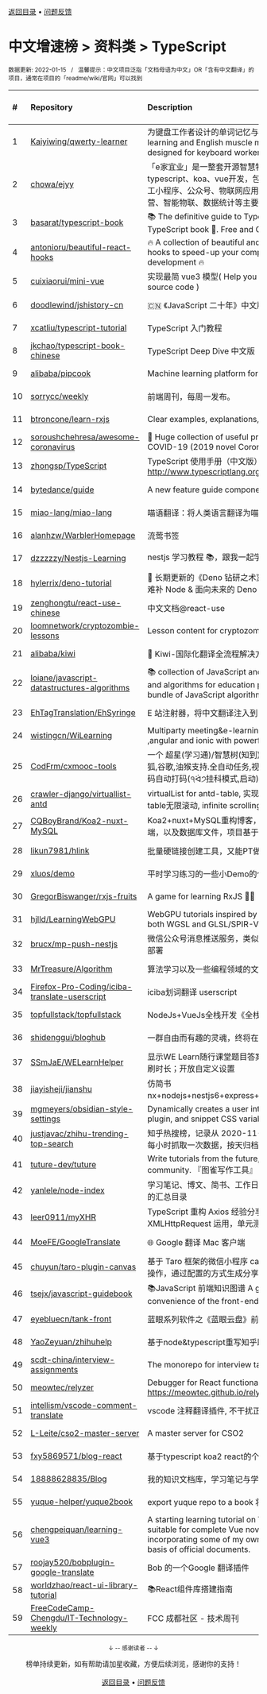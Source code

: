<a href="https://github.com/GrowingGit/GitHub-Chinese-Top-Charts#github中文排行榜">返回目录</a> • <a href="/content/docs/feedback.md">问题反馈</a>

# 中文增速榜 > 资料类 > TypeScript
<sub>数据更新: 2022-01-15&nbsp;&nbsp;&nbsp;/&nbsp;&nbsp;&nbsp;温馨提示：中文项目泛指「文档母语为中文」OR「含有中文翻译」的项目，通常在项目的「readme/wiki/官网」可以找到</sub>

|#|Repository|Description|Stars|Average daily growth|Updated|
|:-|:-|:-|:-|:-|:-|
|1|[Kaiyiwing/qwerty-learner](https://github.com/Kaiyiwing/qwerty-learner)|为键盘工作者设计的单词记忆与英语肌肉记忆锻炼软件 / Words learning and English muscle memory training software designed for keyboard workers|3632|10|2022-01-13|
|2|[chowa/ejyy](https://github.com/chowa/ejyy)|「e家宜业」是一整套开源智慧物业解决方案，基于nodejs、typescript、koa、vue开发，包含web中台、业主小程序、员工小程序、公众号、物联网应用等，涵盖业主服务、物业运营、智能物联、数据统计等主要业务。|543|8|2022-01-14|
|3|[basarat/typescript-book](https://github.com/basarat/typescript-book)|:books: The definitive guide to TypeScript and possibly the best TypeScript book :book:. Free and Open Source 🌹|16398|7|2021-10-12|
|4|[antonioru/beautiful-react-hooks](https://github.com/antonioru/beautiful-react-hooks)|🔥 A collection of beautiful and (hopefully) useful React hooks to speed-up your components and hooks development 🔥|5272|7|2022-01-03|
|5|[cuixiaorui/mini-vue](https://github.com/cuixiaorui/mini-vue)|实现最简 vue3 模型( Help you learn more efficiently vue3 source code )|4042|7|2022-01-14|
|6|[doodlewind/jshistory-cn](https://github.com/doodlewind/jshistory-cn)|🇨🇳 《JavaScript 二十年》中文版|3710|6|2021-11-25|
|7|[xcatliu/typescript-tutorial](https://github.com/xcatliu/typescript-tutorial)|TypeScript 入门教程|8500|4|2021-12-09|
|8|[jkchao/typescript-book-chinese](https://github.com/jkchao/typescript-book-chinese)|TypeScript Deep Dive 中文版 |5104|4|2022-01-13|
|9|[alibaba/pipcook](https://github.com/alibaba/pipcook)|Machine learning platform for Web developers|2200|3|2022-01-14|
|10|[sorrycc/weekly](https://github.com/sorrycc/weekly)|前端周刊，每周一发布。|796|3|2022-01-09|
|11|[btroncone/learn-rxjs](https://github.com/btroncone/learn-rxjs)|Clear examples, explanations, and resources for RxJS|3479|2|2022-01-13|
|12|[soroushchehresa/awesome-coronavirus](https://github.com/soroushchehresa/awesome-coronavirus)|🦠  Huge collection of useful projects and resources for COVID-19 (2019 novel Coronavirus)|1464|2|2022-01-13|
|13|[zhongsp/TypeScript](https://github.com/zhongsp/TypeScript)|TypeScript 使用手册（中文版）翻译。http://www.typescriptlang.org|5468|2|2021-11-20|
|14|[bytedance/guide](https://github.com/bytedance/guide)|A new feature guide component by react 🧭|470|2|2021-08-07|
|15|[miao-lang/miao-lang](https://github.com/miao-lang/miao-lang)|喵语翻译：将人类语言翻译为喵语言。|423|2|2022-01-08|
|16|[alanhzw/WarblerHomepage](https://github.com/alanhzw/WarblerHomepage)|流莺书签|128|1|2021-12-14|
|17|[dzzzzzy/Nestjs-Learning](https://github.com/dzzzzzy/Nestjs-Learning)|nestjs 学习教程 :books:，跟我一起学习 nest 框架~ :muscle:|772|1|2021-10-18|
|18|[hylerrix/deno-tutorial](https://github.com/hylerrix/deno-tutorial)|:sauropod: 长期更新的《Deno 钻研之术》！循序渐进学 Deno & 先易后难补 Node & 面向未来的 Deno Web 应用开发|716|1|2021-07-22|
|19|[zenghongtu/react-use-chinese](https://github.com/zenghongtu/react-use-chinese)|中文文档@react-use|833|1|2021-12-06|
|20|[loomnetwork/cryptozombie-lessons](https://github.com/loomnetwork/cryptozombie-lessons)|Lesson content for cryptozombies.io|812|1|2022-01-13|
|21|[alibaba/kiwi](https://github.com/alibaba/kiwi)|🐤 Kiwi-国际化翻译全流程解决方案|1929|1|2021-12-17|
|22|[loiane/javascript-datastructures-algorithms](https://github.com/loiane/javascript-datastructures-algorithms)|:books: collection of JavaScript and TypeScript data structures and algorithms for education purposes. Source code bundle of JavaScript algorithms and data structures book|3254|1|2022-01-13|
|23|[EhTagTranslation/EhSyringe](https://github.com/EhTagTranslation/EhSyringe)|E 站注射器，将中文翻译注入到 E 站体内|1279|1|2022-01-13|
|24|[wistingcn/WiLearning](https://github.com/wistingcn/WiLearning)|Multiparty meeting&e-learning  using mediasoup, webrtc ,angular and ionic with powerful whiteboard support|409|1|2021-10-28|
|25|[CodFrm/cxmooc-tools](https://github.com/CodFrm/cxmooc-tools)|一个 超星(学习通)/智慧树(知到)/中国大学mooc 学习工具,火狐,谷歌,油猴支持.全自动任务,视频倍速秒过,作业考试题库,验证码自动打码(੧ᐛ੭挂科模式,启动)|1656|1|2021-12-13|
|26|[crawler-django/virtuallist-antd](https://github.com/crawler-django/virtuallist-antd)|virtualList for antd-table, 实现antd-table的虚拟列表, antd-table无限滚动, infinite scrolling for antd-table|78|0|2021-12-27|
|27|[CQBoyBrand/Koa2-nuxt-MySQL](https://github.com/CQBoyBrand/Koa2-nuxt-MySQL)|Koa2+nuxt+MySQL重构博客，项目中包括前端，后端和服务端，以及数据库文件，项目基于Vue+node.js+MySQL|109|0|2022-01-13|
|28|[likun7981/hlink](https://github.com/likun7981/hlink)|批量硬链接创建工具，又能PT做种，又能刮削电影资料|134|0|2022-01-05|
|29|[xluos/demo](https://github.com/xluos/demo)|平时学习练习的一些小Demo的仓库|200|0|2022-01-13|
|30|[GregorBiswanger/rxjs-fruits](https://github.com/GregorBiswanger/rxjs-fruits)|A game for learning RxJS 🍎🍌|163|0|2022-01-14|
|31|[hjlld/LearningWebGPU](https://github.com/hjlld/LearningWebGPU)|WebGPU tutorials inspired by LearningWebGL.com. Use both WGSL and GLSL/SPIR-V.|324|0|2021-10-13|
|32|[brucx/mp-push-nestjs](https://github.com/brucx/mp-push-nestjs)|微信公众号消息推送服务，类似“server酱”，提供Docker镜像部署|98|0|2021-08-13|
|33|[MrTreasure/Algorithm](https://github.com/MrTreasure/Algorithm)|算法学习以及一些编程领域的文档、知识、技巧、个人想法|174|0|2022-01-13|
|34|[Firefox-Pro-Coding/iciba-translate-userscript](https://github.com/Firefox-Pro-Coding/iciba-translate-userscript)|iciba划词翻译 userscript|123|0|2021-12-24|
|35|[topfullstack/topfullstack](https://github.com/topfullstack/topfullstack)|NodeJs+VueJs全栈开发《全栈之巅》视频网站 - 源码|316|0|2021-10-06|
|36|[shidenggui/bloghub](https://github.com/shidenggui/bloghub)|一群自由而有趣的灵魂，终将在此相遇   独立个人博客推荐导航|323|0|2022-01-14|
|37|[SSmJaE/WELearnHelper](https://github.com/SSmJaE/WELearnHelper)|显示WE Learn随行课堂题目答案；支持班级测试；自动答题；刷时长；开放自定义设置|172|0|2021-12-17|
|38|[jiayisheji/jianshu](https://github.com/jiayisheji/jianshu)|仿简书nx+nodejs+nestjs6+express+mongodb+angular8+爬虫|304|0|2021-11-25|
|39|[mgmeyers/obsidian-style-settings](https://github.com/mgmeyers/obsidian-style-settings)|Dynamically creates a user interface for adjusting theme, plugin, and snippet CSS variables|137|0|2021-12-14|
|40|[justjavac/zhihu-trending-top-search](https://github.com/justjavac/zhihu-trending-top-search)|知乎热搜榜，记录从 2020-11-24 日开始的知乎热搜榜单。每小时抓取一次数据，按天归档。|86|0|2022-01-14|
|41|[tuture-dev/tuture](https://github.com/tuture-dev/tuture)|Write tutorials from the future, with the power of Git and community. 『图雀写作工具』|196|0|2021-12-31|
|42|[yanlele/node-index](https://github.com/yanlele/node-index)|学习笔记、博文、简书、工作日常踩坑记录以及一些独立作品的汇总目录|324|0|2022-01-11|
|43|[leer0911/myXHR](https://github.com/leer0911/myXHR)|TypeScript 重构 Axios 经验分享，包括开发技巧， API 实现，XMLHttpRequest 运用，单元测试等|108|0|2021-09-01|
|44|[MoeFE/GoogleTranslate](https://github.com/MoeFE/GoogleTranslate)|🌐 Google 翻译 Mac 客户端|735|0|2021-07-26|
|45|[chuyun/taro-plugin-canvas](https://github.com/chuyun/taro-plugin-canvas)|基于 Taro 框架的微信小程序 canvas 绘图组件，封装了常用的操作，通过配置的方式生成分享图片|402|0|2022-01-13|
|46|[tsejx/javascript-guidebook](https://github.com/tsejx/javascript-guidebook)|:books:JavaScript 前端知识图谱 A guidebook for the convenience of the front-end developers|179|0|2021-12-01|
|47|[eyebluecn/tank-front](https://github.com/eyebluecn/tank-front)|蓝眼系列软件之《蓝眼云盘》前端项目|495|0|2021-11-26|
|48|[YaoZeyuan/zhihuhelp](https://github.com/YaoZeyuan/zhihuhelp)|基于node&typescript重写知乎助手|493|0|2021-09-13|
|49|[scdt-china/interview-assignments](https://github.com/scdt-china/interview-assignments)|The monorepo for interview take home assignments.|150|0|2022-01-14|
|50|[meowtec/relyzer](https://github.com/meowtec/relyzer)|Debugger for React functional components. Online demo: https://meowtec.github.io/relyzer/examples/todomvc/build/|134|0|2021-11-10|
|51|[intellism/vscode-comment-translate](https://github.com/intellism/vscode-comment-translate)|vscode 注释翻译插件, 不干扰正常代码，方便快速阅读源码。|282|0|2022-01-01|
|52|[L-Leite/cso2-master-server](https://github.com/L-Leite/cso2-master-server)|A master server for CSO2|111|0|2021-08-16|
|53|[fxy5869571/blog-react](https://github.com/fxy5869571/blog-react)|基于typescript koa2 react的个人博客|320|0|2022-01-13|
|54|[18888628835/Blog](https://github.com/18888628835/Blog)|我的知识文档库，学习笔记与学习总结。|135|0|2022-01-13|
|55|[yuque-helper/yuque2book](https://github.com/yuque-helper/yuque2book)|export yuque repo to a book 将你的语雀文档导出的工具|174|0|2021-12-14|
|56|[chengpeiquan/learning-vue3](https://github.com/chengpeiquan/learning-vue3)|A starting learning tutorial on Vue 3.0 + TypeScript, suitable for complete Vue novices and Vue 2.0 veterans, incorporating some of my own practical experience on the basis of official documents.|108|0|2022-01-14|
|57|[roojay520/bobplugin-google-translate](https://github.com/roojay520/bobplugin-google-translate)| Bob 的一个Google 翻译插件|124|0|2021-11-03|
|58|[worldzhao/react-ui-library-tutorial](https://github.com/worldzhao/react-ui-library-tutorial)|📚React组件库搭建指南|280|0|2021-12-25|
|59|[FreeCodeCamp-Chengdu/IT-Technology-weekly](https://github.com/FreeCodeCamp-Chengdu/IT-Technology-weekly)|FCC 成都社区 - 技术周刊|90|0|2021-09-21|

<div align="center">
    <p><sub>↓ -- 感谢读者 -- ↓</sub></p>
    榜单持续更新，如有帮助请加星收藏，方便后续浏览，感谢你的支持！
</div>

<br/>

<div align="center"><a href="https://github.com/GrowingGit/GitHub-Chinese-Top-Charts#github中文排行榜">返回目录</a> • <a href="/content/docs/feedback.md">问题反馈</a></div>
